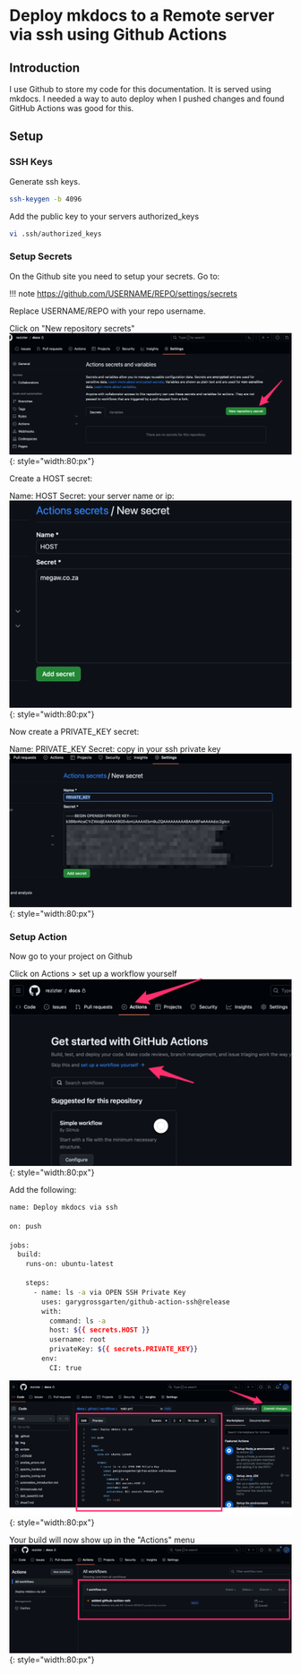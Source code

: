 # Deploy mkdocs to a Remote server via ssh using Github Actions

## Introduction

I use Github to store my code for this documentation.
It is served using mkdocs.
I needed a way to auto deploy when I pushed changes
and found GitHub Actions was good for this.

## Setup

### SSH Keys
Generate ssh keys.

```bash
ssh-keygen -b 4096
```

Add the public key to your servers authorized_keys

```bash
vi .ssh/authorized_keys
```

### Setup Secrets
On the Github site you need to setup your secrets.
Go to:

!!! note
    https://github.com/USERNAME/REPO/settings/secrets
    
Replace USERNAME/REPO with your repo username.

Click on "New repository secrets"
![image](./img/actions2.png){: style="width:80:px"}

Create a HOST secret:

Name: HOST
Secret: your server name or ip:
![image](./img/actions3.png){: style="width:80:px"}

Now create a PRIVATE_KEY secret:

Name: PRIVATE_KEY
Secret: copy in your ssh private key
![image](./img/actions4.png){: style="width:80:px"}

### Setup Action
Now go to your project on Github

Click on Actions >  set up a workflow yourself
![image](./img/actions1.png){: style="width:80:px"}

Add the following:
```bash
name: Deploy mkdocs via ssh

on: push

jobs:
  build:
    runs-on: ubuntu-latest

    steps:
      - name: ls -a via OPEN SSH Private Key
        uses: garygrossgarten/github-action-ssh@release
        with:
          command: ls -a
          host: ${{ secrets.HOST }}
          username: root
          privateKey: ${{ secrets.PRIVATE_KEY}}
        env:
          CI: true
```
![image](./img/actions5.png){: style="width:80:px"}

Your build will now show up in the "Actions" menu
![image](./img/actions6.png){: style="width:80:px"}
